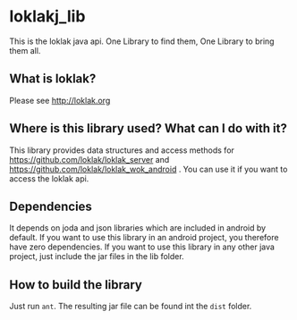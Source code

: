# loklakj_lib
This is the loklak java api.
One Library to find them, One Library to bring them all.

## What is loklak?
Please see http://loklak.org

## Where is this library used? What can I do with it?
This library provides data structures and access methods for https://github.com/loklak/loklak_server and https://github.com/loklak/loklak_wok_android . You can use it if you want to access the loklak api.

## Dependencies
It depends on joda and json libraries which are included in android by default.
If you want to use this library in an android project, you therefore have zero dependencies.
If you want to use this library in any other java project, just include the jar files in the lib folder.

## How to build the library
Just run ```ant```. The resulting jar file can be found int the ```dist``` folder.
